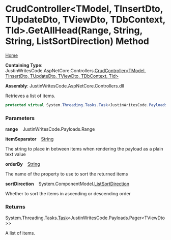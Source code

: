 # CrudController\<TModel, TInsertDto, TUpdateDto, TViewDto, TDbContext, TId\>\.GetAllHead\(Range, String, String, ListSortDirection\) Method

[Home](../../../README.md)

**Containing Type**: JustinWritesCode\.AspNetCore\.Controllers\.[CrudController\<TModel, TInsertDto, TUpdateDto, TViewDto, TDbContext, TId\>](../README.md)

**Assembly**: JustinWritesCode\.AspNetCore\.Controllers\.dll

  
Retrieves a list of items\.

```csharp
protected virtual System.Threading.Tasks.Task<JustinWritesCode.Payloads.Pager<TViewDto>> GetAllHead(JustinWritesCode.Payloads.Range range, string itemSeparator = "\r\n", string orderBy = null, System.ComponentModel.ListSortDirection sortDirection = Ascending)
```

### Parameters

**range** &ensp; JustinWritesCode\.Payloads\.Range

**itemSeparator** &ensp; [String](https://docs.microsoft.com/en-us/dotnet/api/system.string)

The string to place in between items when rendering the payload as a plain text value

**orderBy** &ensp; [String](https://docs.microsoft.com/en-us/dotnet/api/system.string)

The name of the property to use to sort the returned items

**sortDirection** &ensp; System\.ComponentModel\.[ListSortDirection](https://docs.microsoft.com/en-us/dotnet/api/system.componentmodel.listsortdirection)

Whether to sort the items in ascending or descending order

### Returns

System\.Threading\.Tasks\.[Task](https://docs.microsoft.com/en-us/dotnet/api/system.threading.tasks.task-1)\<JustinWritesCode\.Payloads\.Pager\<TViewDto\>\>

A list of items\.